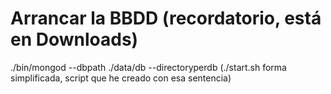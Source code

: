 # Arrancar la BBDD (recordatorio, está en Downloads)

./bin/mongod --dbpath ./data/db --directoryperdb (./start.sh forma simplificada, script que he creado con esa sentencia)
